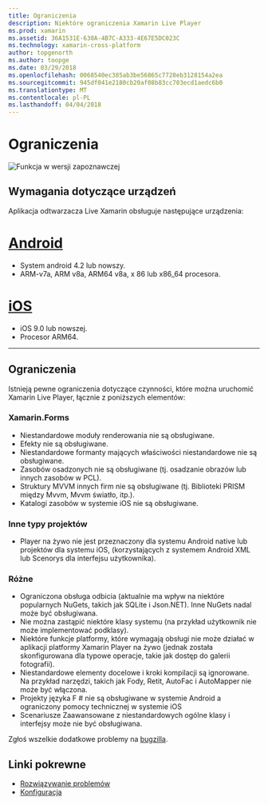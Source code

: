 ```yaml
---
title: Ograniczenia
description: Niektóre ograniczenia Xamarin Live Player
ms.prod: xamarin
ms.assetid: 36A1531E-630A-4B7C-A333-4E67E5DC023C
ms.technology: xamarin-cross-platform
author: topgenorth
ms.author: toopge
ms.date: 03/29/2018
ms.openlocfilehash: 0068540ec385ab3be56865c7728eb3128154a2ea
ms.sourcegitcommit: 945df041e2180cb20af08b83cc703ecd1aedc6b0
ms.translationtype: MT
ms.contentlocale: pl-PL
ms.lasthandoff: 04/04/2018
---
```

# <a name="limitations"></a>Ograniczenia

![Funkcja w wersji zapoznawczej](~/media/shared/preview.png)

## <a name="device-requirements"></a>Wymagania dotyczące urządzeń
Aplikacja odtwarzacza Live Xamarin obsługuje następujące urządzenia:

# <a name="androidtabandroid"></a>[Android](#tab/android)

- System android 4.2 lub nowszy.
- ARM-v7a, ARM v8a, ARM64 v8a, x 86 lub x86_64 procesora.

# <a name="iostabios"></a>[iOS](#tab/ios)

- iOS 9.0 lub nowszej.
- Procesor ARM64.

-----

## <a name="limitations"></a>Ograniczenia

Istnieją pewne ograniczenia dotyczące czynności, które można uruchomić Xamarin Live Player, łącznie z poniższych elementów:

### <a name="xamarinforms"></a>Xamarin.Forms
- Niestandardowe moduły renderowania nie są obsługiwane.
- Efekty nie są obsługiwane.
- Niestandardowe formanty mających właściwości niestandardowe nie są obsługiwane.
- Zasobów osadzonych nie są obsługiwane (tj. osadzanie obrazów lub innych zasobów w PCL).
- Struktury MVVM innych firm nie są obsługiwane (tj. Biblioteki PRISM między Mvvm, Mvvm światło, itp.).
- Katalogi zasobów w systemie iOS nie są obsługiwane.

### <a name="other-project-types"></a>Inne typy projektów
- Player na żywo nie jest przeznaczony dla systemu Android native lub projektów dla systemu iOS, (korzystających z systemem Android XML lub Scenorys dla interfejsu użytkownika).

### <a name="misc"></a>Różne
- Ograniczona obsługa odbicia (aktualnie ma wpływ na niektóre popularnych NuGets, takich jak SQLite i Json.NET). Inne NuGets nadal może być obsługiwana.
- Nie można zastąpić niektóre klasy systemu (na przykład użytkownik nie może implementować podklasy).
- Niektóre funkcje platformy, które wymagają obsługi nie może działać w aplikacji platformy Xamarin Player na żywo (jednak została skonfigurowana dla typowe operacje, takie jak dostęp do galerii fotografii).
- Niestandardowe elementy docelowe i kroki kompilacji są ignorowane. Na przykład narzędzi, takich jak Fody, Retit, AutoFac i AutoMapper nie może być włączona.
- Projekty języka F # nie są obsługiwane w systemie Android a ograniczony pomocy technicznej w systemie iOS
- Scenariusze Zaawansowane z niestandardowych ogólne klasy i interfejsy może nie być obsługiwana.

Zgłoś wszelkie dodatkowe problemy na [bugzilla](https://aka.ms/live-player-report-issue).


## <a name="related-links"></a>Linki pokrewne

- [Rozwiązywanie problemów](~/tools/live-player/troubleshooting.md)
- [Konfiguracja](~/tools/live-player/install.md)
